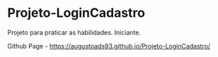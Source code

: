 # Projeto-LoginCadastro

Projeto para praticar as habilidades. Iniciante.

Github Page - https://augustoads93.github.io/Projeto-LoginCadastro/
